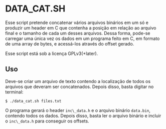 # DATA\_CAT.SH

Esse script pretende concatenar vários arquivos binários em um só e produzir um
header em C que contenha a posição em relação ao arquivo final e o tamanho de cada
um desses arquivos. Dessa forma, pode-se carregar uma única vez os dados em
um programa feito em C, em formato de uma array de bytes, e acessá-los
através do offset gerado.

Esse script está sob a licença GPLv3(+later).

## Uso

Deve-se criar um arquivo de texto contendo a localização de todos os arquivos
que deveram ser concatenados. Depois disso, basta digitar no terminal:

```
$ ./data_cat.sh files.txt
```

O programa gerará o header `inc\_data.h` e o arquivo binário `data.bin`,
contendo todos os dados. Depois disso, basta ler o arquivo binário e incluir
o `inc\_data.h` para conseguir os offsets.

